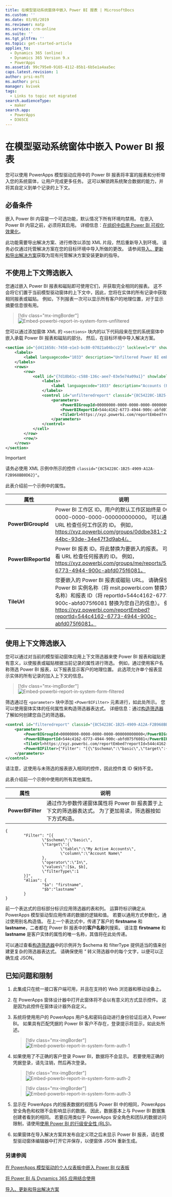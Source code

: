 ```yaml
---
title: 在模型驱动系统窗体中嵌入 Power BI 报表 | MicrosoftDocs
ms.custom: ''
ms.date: 03/05/2019
ms.reviewer: matp
ms.service: crm-online
ms.suite: ''
ms.tgt_pltfrm: ''
ms.topic: get-started-article
applies_to:
  - Dynamics 365 (online)
  - Dynamics 365 Version 9.x
  - PowerApps
ms.assetid: 99c795e0-9165-4112-85b1-6b5e1a4aa5ec
caps.latest.revision: 1
author: prsi-msft
ms.author: prsi
manager: kvivek
tags:
  - Links to topic not migrated
search.audienceType:
  - maker
search.app:
  - PowerApps
  - D365CE
---
```


# <a name="embed-a-power-bi-report-in-a-model-driven-system-form"></a>在模型驱动系统窗体中嵌入 Power BI 报表
您可以使用 PowerApps 模型驱动应用中的 Power BI 报表将丰富的报表和分析带入您的系统窗体，让用户完成更多任务。 这可以解锁跨系统聚合数据的能力，并将其自定义到单个记录的上下文。
 
## <a name="prerequisites"></a>必备条件 
嵌入 Power BI 内容是一个可选功能，默认情况下所有环境均禁用。 在嵌入 Power BI 内容之前，必须将其启用。 详细信息：[在组织中启用 Power BI 可视化效果化](https://docs.microsoft.com/dynamics365/customer-engagement/admin/use-power-bi?#enable--visualizations-in-the-organization)。

此功能需要导出解决方案、进行修改以添加 XML 片段，然后重新导入到环境。 请务必仅通过托管解决方案在您的目标环境中导入所做的更改。 请参阅[导入、更新和导出解决方案](https://docs.microsoft.com/powerapps/maker/common-data-service/import-update-export-solutions)获取为现有托管解决方案安装更新的指导。

## <a name="embed-without-contextual-filtering"></a>不使用上下文筛选嵌入
您通过嵌入 Power BI 报表和磁贴即可使用它们，并获取完全相同的报表。 这不会将它们置于当前模型驱动窗体的上下文中，因此，您将在实体的所有记录中获取相同报表或磁贴。 例如，下列报表一次可以显示所有客户的地理位置，对于显示摘要信息很有用。

> [!div class="mx-imgBorder"] 
> ![](media/embed-powerbi/embed-powerbi-report-in-system-form-unfiltered.png "Embed-powerbi-report-in-system-form-unfiltered")

您可以通过添加窗体 XML 的 `<sections>` 块内的以下代码段来在您的系统窗体中嵌入承载 Power BI 报表和磁贴的部分。 然后，在目标环境中导入解决方案。 

```xml
<section id="{d411658c-7450-e1e3-bc80-07021a04bcc2}" locklevel="0" showlabel="true" IsUserDefined="0" name="tab_4_section_1" labelwidth="115" columns="1" layout="varwidth" showbar="false">
    <labels>
        <label languagecode="1033" description="Unfiltered Power BI embedding demo"/>
    </labels>
    <rows>
        <row>
            <cell id="{7d18b61c-c588-136c-aee7-03e5e74a09a1}" showlabel="true" rowspan="20" colspan="1" auto="false">
                <labels>
                    <label languagecode="1033" description="Accounts (Parent Account)"/>
                </labels>
                <control id="unfilteredreport" classid="{8C54228C-1B25-4909-A12A-F2B968BB0D62}">
                    <parameters>
                        <PowerBIGroupId>00000000-0000-0000-0000-000000000000</PowerBIGroupId>
                        <PowerBIReportId>544c4162-6773-4944-900c-abfd075f6081</PowerBIReportId>
                        <TileUrl>https://xyz.powerbi.com/reportEmbed?reportId=544c4162-6773-4944-900c-abfd075f6081</TileUrl>
                    </parameters>
                </control>
            </cell>
        </row>
        <row/>
    </rows>
</section>
```
> [!IMPORTANT]
> 请务必使用 XML 示例中所示的控件 `classid="{8C54228C-1B25-4909-A12A-F2B968BB0D62}"`。

 此表介绍前一个示例中的属性。

|                                                 属性                                                  |                                                                                                                                                                                                                                                                                                                                                                                                                                                                                                                                                                                                                                                                                                                                      说明                                                                                                                                                                                                                                                                                                                                                                                                                                                                                                                                                                                                                                                                                                                                       |
|-----------------------------------------------------------------------------------------------------------|----------------------------------------------------------------------------------------------------------------------------------------------------------------------------------------------------------------------------------------------------------------------------------------------------------------------------------------------------------------------------------------------------------------------------------------------------------------------------------------------------------------------------------------------------------------------------------------------------------------------------------------------------------------------------------------------------------------------------------------------------------------------------------------------------------------------------------------------------------------------------------------------------------------------------------------------------------------------------------------------------------------------------------------------------------------------------------------------------------------------------------------------------------------------------------------------------------------------------------------------------------------------------------------------------------------------------------------------------------------------------------------------------------------------------------------------------------------------------------------|
|                         **PowerBIGroupId**                          |                                                                                                                                                                                                                                                                                                                                                                                                                                                                                                                                                                                                                                                                                                                  Power BI 工作区 ID。用户的默认工作区始终是 00000000-0000-0000-0000-000000000000。 可以通过查看 URL 检查任何工作区的 ID。 例如，https://xyz.powerbi.com/groups/0ddbe381-256d-44bc-93de-34e47f3d9ab4/。                                                                                                                                                                                                                                                                                                                                                                                                                                                                                                                                                                                                                                                                                                                  |
|                               **PowerBIReportId**                                |                             Power BI 报表 ID。将此替换为要嵌入的报表。 可以通过查看 URL 检查任何报表的 ID。 例如，https://xyz.powerbi.com/groups/me/reports/544c4162-6773-4944-900c-abfd075f6081。                                                                                                                                                                                                                                                                                                                                                                                                                                                                                                                                                                                                                                                                                                                                                                                                                                                                                                                                                                                                                                                                                                                                                                                                                                                                                                                                                                                                                                                           |
|                                       **TileUrl**                                       |                                                                                                                                                                                                                                                                                                                                                                                                                                                                                                                        您要嵌入的 Power BI 报表或磁贴 URL。 请确保使用正确的 Power BI 实例名称（将 msit.powerbi.com 替换为您自己的名称）和报表 ID（将 reportId=544c4162-6773-4944-900c-abfd075f6081 替换为您自己的信息）。 例如，https://xyz.powerbi.com/reportEmbed?reportId=544c4162-6773-4944-900c-abfd075f6081。                                                                                                                                                                                                                                                                                                                                                                                                                                                                                                                        |

## <a name="embed-with-contextual-filtering"></a>使用上下文筛选嵌入
您可以通过对当前的模型驱动窗体应用上下文筛选器来使 Power BI 报表和磁贴更有意义，以使报表或磁贴根据当前记录的属性进行筛选。 例如，通过使用客户名称筛选 Power BI 报表，以下报表显示客户的地理位置。 此选项允许单个报表显示实体的所有记录的加入上下文的信息。

> [!div class="mx-imgBorder"] 
> ![](media/embed-powerbi/embed-powerbi-report-in-system-form-filtered.png "Embed-powerbi-report-in-system-form-filtered")

筛选通过在 `<parameter>` 块中添加 `<PowerBIFilter>` 元素进行，如此处所示。 您可以使用窗体实体的任何属性来构造筛选器表达式。 详细信息：通过[构造筛选器](https://github.com/Microsoft/PowerBI-JavaScript/wiki/Filters#contructingfilters)了解如何创建您自己的筛选器。
    
```xml
<control id="filteredreport" classid="{8C54228C-1B25-4909-A12A-F2B968BB0D62}">
    <parameters>
        <PowerBIGroupId>00000000-0000-0000-0000-000000000000</PowerBIGroupId>
        <PowerBIReportId>544c4162-6773-4944-900c-abfd075f6081</PowerBIReportId>
        <TileUrl>https://xyz.powerbi.com/reportEmbed?reportId=544c4162-6773-4944-900c-abfd075f6081</TileUrl>
        <PowerBIFilter>{"Filter": "[{\"$schema\":\"basic\",\"target\":{\"table\":\"My Active Accounts\",\"column\":\"Account Name\"},\"operator\":\"In\",\"values\":[$a],\"filterType\":1}]", "Alias": {"$a": "name"}}</PowerBIFilter>
    </parameters>
</control>
```

请注意，这使用与未筛选的报表嵌入相同的控件，因此控件类 ID 保持不变。 

此表介绍前一个示例中使用的所有其他属性。

|                                                 属性                                                  |                                                                                                                                                                                                                                                                                                                                                                                                                                                                                                                                                                                                                                                                                                                                      说明                                                                                                                                                                                                                                                                                                                                                                                                                                                                                                                                                                                                                                                                                                                                       |
|-----------------------------------------------------------------------------------------------------------|----------------------------------------------------------------------------------------------------------------------------------------------------------------------------------------------------------------------------------------------------------------------------------------------------------------------------------------------------------------------------------------------------------------------------------------------------------------------------------------------------------------------------------------------------------------------------------------------------------------------------------------------------------------------------------------------------------------------------------------------------------------------------------------------------------------------------------------------------------------------------------------------------------------------------------------------------------------------------------------------------------------------------------------------------------------------------------------------------------------------------------------------------------------------------------------------------------------------------------------------------------------------------------------------------------------------------------------------------------------------------------------------------------------------------------------------------------------------------------------|
|                         **PowerBIFilter**                          |        通过作为参数传递窗体属性将 Power BI 报表置于上下文的筛选器表达式。 为了更加易读，筛选器按如下方式构造。    |

    {
            "Filter": "[{
                    \"$schema\":\"basic\",
                    \"target\":{
                            \"table\":\"My Active Accounts\",
                            \"column\":\"Account Name\"
                    },
                    \"operator\":\"In\",
                    \"values\":[$a, $b],
                    \"filterType\":1
            }]",
            "Alias": {
                    "$a": "firstname",
                    "$b":"lastname"
            }
    }

前一个表达式的目标部分标识应用筛选器的表和列。 运算符标识确定从 PowerApps 模型驱动型应用传递的数据的逻辑和值。 若要以通用方式参数化，通过使用别名构造值。 在上一个表达式中，传递了客户的 **firstname** 和 **lastname**，二者都在 Power BI 报表中的**客户名称**列搜索。 请注意 **firstname** 和 **lastname** 是客户实体的属性的唯一名称，其值将在此处传递。 

可以通过查看[构造筛选器](https://github.com/Microsoft/PowerBI-JavaScript/wiki/Filters#contructingfilters)中的示例并为 $schema 和 filterType 提供适当的值来创建更复杂的筛选器表达式。 请确保使用 *\"* 转义筛选器中的每个文字，以便可以正确生成 JSON。

## <a name="known-issues-and-limitations"></a>已知问题和限制
1. 此集成只在统一接口客户端可用，并且在支持的 Web 浏览器和移动设备上。
2. 在 PowerApps 窗体设计器中打开此窗体将不会以有意义的方式显示控件。 这是因为此控件在窗体设计器外自定义。
3. 系统将使用用户的 PowerApps 用户名和密码自动进行身份验证后进入 Power BI。 如果具有匹配凭据的 Power BI 客户不存在，登录提示将显示，如此处所述。 

   > [!div class="mx-imgBorder"] 
   > ![](media/embed-powerbi/embed-powerbi-report-in-system-form-auth-1.png "Embed-powerbi-report-in-system-form-auth-1")

4. 如果使用了不正确的客户登录 Power BI，数据将不会显示。 若要使用正确的凭据登录，请先注销，然后再次登录。

   > [!div class="mx-imgBorder"] 
   > ![](media/embed-powerbi/embed-powerbi-report-in-system-form-auth-2.png "Embed-powerbi-report-in-system-form-auth-2")

   > [!div class="mx-imgBorder"] 
   > ![](media/embed-powerbi/embed-powerbi-report-in-system-form-auth-3.png "Embed-powerbi-report-in-system-form-auth-3")

5. 显示在 PowerApps 内的报表数据的视图与 Power BI 中的相同，PowerApps 安全角色和权限不会影响显示的数据。 因此，数据基本上与 Power BI 数据集创建者看到的相同。 若要应用类似于 PowerApps 安全角色和团队的数据访问限制，请使用[使用 Power BI 的行级安全性 (RLS)](https://docs.microsoft.com/power-bi/service-admin-rls)。
6. 如果窗体在导入解决方案并发布自定义项之后未显示 Power BI 报表，请在模型驱动窗体编辑器中打开它并保存，以便窗体 JSON 重新生成。


### <a name="see-also"></a>另请参阅

[在 PowerApps 模型驱动的个人仪表板中嵌入 Power BI 仪表板](https://docs.microsoft.com/dynamics365/customer-engagement/basics/add-edit-power-bi-visualizations-dashboard)

[将 Power BI 与 Dynamics 365 应用结合使用](https://docs.microsoft.com/dynamics365/customer-engagement/admin/use-power-bi)

[导入、更新和导出解决方案](../common-data-service/import-update-export-solutions.md)
